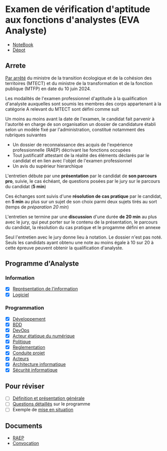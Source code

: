# Examen de vérification d'aptitude aux fonctions d'analystes (EVA Analyste)

- [NoteBook](https://notebooklm.google.com/notebook/0f49755d-79c0-47b7-8d98-345b6f1ec081)
- [Dépot](https://github.com/cboucheIGN/revision-eva)

## Arrete

[Par arrêté](https://www.legifrance.gouv.fr/jorf/id/JORFTEXT000049909467) du ministre de la transition écologique et de la cohésion des territoires (MTECT) et du ministre de la transformation et de la fonction publique (MTFP) en date du 10 juin 2024.

Les modalités de l'examen professionnel d'aptitude à la qualification d'analyste auxquelles sont soumis les membres des corps appartenant à la catégorie A relevant du MTECT sont défini comme suit

Un moins au moins avant la date de l'examen, le candidat fait parvenir à l'autorité en charge de son organisation un dossier de candidature établi selon un modèle fixé par l'administration, constitué notamment des rubriques suivantes

- Un dossier de reconnaissance des acquis de l'expérience professionnelle (RAEP) décrivant lse fonctions occupées
- Tout justificatif attestant de la réalité des éléments déclarés par le candidat et en lien avec l'objet de l'examen professionnel
- Un avis du supérieur hierarchique

L'entretien débute par une **présentation** par le candidat de **son parcours pro**, suivie, le cas échéant, de questions posées par le jury sur le parcours du candidat (**5 min**)

Ces échanges sont suivis d'une **résolution de cas pratique** par le candidat, en **5 min** au plus sur un sujet de son choix parmi deux sujets tirés au sort (temps de *préparation 20 min*)

L'entretien se termine par une **discussion** d'une durée **de 20 min** au plus avec le jury, qui peut porter sur le contenu de la présentation, le parcours du candidat, la résolution du cas pratique et le progamme défini en annexe

Seul l'entretien avec le jury donne lieu à notation. Le dossier n'est pas noté. Seuls les candidats ayant obtenu une note au moins égale à 10 sur 20 à cette épreuve peuvent obtenir la qualification d'analyste.

## Programme d'Analyste

### Information

- [X] [Représentation de l'information](fiches/101-information.md)
- [X] [Logiciel](fiches/102-logiciel.md)

### Programmation

- [X] [Développement](fiches/211-developpement.md)
- [X] [BDD](fiches/212-bdd.md)
- [X] [DevOps](fiches/213-devops.md)
- [X] [Acteur étatique du numérique](fiches/214-gouv.md)
- [X] [Politique](fiches/215-politique.md)
- [X] [Reglementation](fiches/216-reglementation.md)
- [X] [Conduite projet](fiches/217-projet.md)
- [X] [Acteurs](fiches/218-acteurs.md)
- [X] [Architecture informatique](fiches/219-archi.md)
- [X] [Sécurité informatique](fiches/220-securite.md)

## Pour réviser

- [ ] [Définition et présentation générale](questions/general.md)
- [ ] [Questions détaillés](questions/detail.md) sur le programme
- [ ] Exemple de [mise en situation](questions/round-1.md)

## Documents

- [RAEP](doc/BOUCHE_Clement_2024-ANALYSTE-62_dossier_RAEP.pdf)
- [Convocation](doc/2024-ANALYSTE-62-20043-Convocations_Candidats_Epreuve_Orale_EVA_ANALYSTE-CONVOC3.pdf)
